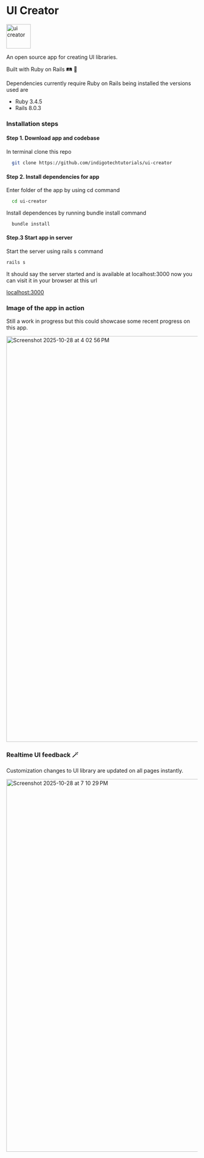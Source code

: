 # UI Creator
<img width="64" height="64" alt="ui creator" src="https://github.com/user-attachments/assets/ace5cd74-9c04-4fa3-97c4-40a8e2d22f7e" />

An open source app for creating UI libraries. 

Built with Ruby on Rails 🛤️ 💎

Dependencies currently require Ruby on Rails being installed the versions used are

- Ruby 3.4.5
- Rails 8.0.3

### Installation steps

#### Step 1. Download app and codebase

In terminal clone this repo

```sh
  git clone https://github.com/indigotechtutorials/ui-creator
```

#### Step 2. Install dependencies for app

Enter folder of the app by using cd command

```sh
  cd ui-creator
```

Install dependences by running bundle install command

```sh
  bundle install
```

#### Step.3 Start app in server


Start the server using rails s command

```sh
rails s
```

It should say the server started and is available at localhost:3000 now you can visit it in your browser at this url

[localhost:3000](http://localhost:3000)


### Image of the app in action

Still a work in progress but this could showcase some recent progress on this app.

<img width="1710" height="1068" alt="Screenshot 2025-10-28 at 4 02 56 PM" src="https://github.com/user-attachments/assets/3d768dc0-9336-4e45-b0f9-82b6ff440217" />

### Realtime UI feedback 🪄

Customization changes to UI library are updated on all pages instantly.

<img width="1710" height="981" alt="Screenshot 2025-10-28 at 7 10 29 PM" src="https://github.com/user-attachments/assets/5c8200d5-a164-471a-a9a8-5fe70f602d44" />
